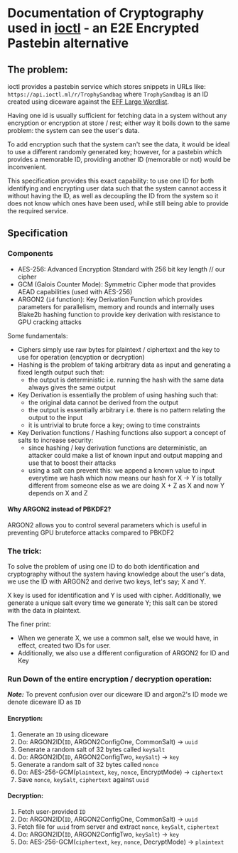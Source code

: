 # Documentation of Cryptography used in [ioctl](https://github.com/Sid-Sun/ioctl) - an E2E Encrypted Pastebin alternative

## The problem:
ioctl provides a pastebin service which stores snippets in URLs like: `https://api.ioctl.ml/r/TrophySandbag` where `TrophySandbag` is an ID created using diceware against the [EFF Large Wordlist](https://www.eff.org/files/2016/07/18/eff_large_wordlist.txt).

Having one id is usually sufficient for fetching data in a system without any encryption or encryption at store / rest; either way it boils down to the same problem: the system can see the user's data. 

To add encryption such that the system can't see the data, it would be ideal to use a different randomly generated key; however, for a pastebin which provides a memorable ID, providing another ID (memorable or not) would be inconvenient.

This specification provides this exact capability: to use one ID for both identifying and encrypting user data such that the system cannot access it without having the ID, as well as decoupling the ID from the system so it does not know which ones have been used, while still being able to provide the required service.

## Specification

### Components

- AES-256: Advanced Encryption Standard with 256 bit key length // our cipher
- GCM (Galois Counter Mode): Symmetric Cipher mode that provides AEAD capabilities (used with AES-256)
- ARGON2 (`id` function): Key Derivation Function which provides parameters for parallelism, memory and rounds and internally uses Blake2b hashing function to provide key derivation with resistance to GPU cracking attacks

Some fundamentals:
- Ciphers simply use raw bytes for plaintext / ciphertext and the key to use for operation (encyption or decryption)
- Hashing is the problem of taking arbitrary data as input and generating a fixed length output such that:
  - the output is deterministic i.e. running the hash with the same data always gives the same output
- Key Derivation is essentially the problem of using hashing such that:
  - the original data cannot be derived from the output
  - the output is essentially arbitrary i.e. there is no pattern relating the output to the input
  - it is untrivial to brute force a key; owing to time constraints
- Key Derivation functions / Hashing functions also support a concept of salts to increase security:
  - since hashing / key derivation functions are deterministic, an attacker could make a list of known input and output mapping and use that to boost their attacks
  - using a salt can prevent this: we append a known value to input everytime we hash which now means our hash for X -> Y is totally different from someone else as we are doing X + Z as X and now Y depends on X and Z

#### Why ARGON2 instead of PBKDF2?

ARGON2 allows you to control several parameters which is useful in preventing GPU bruteforce attacks compared to PBKDF2 

### The trick:

To solve the problem of using one ID to do both identification and cryptography without the system having knowledge about the user's data, we use the ID with ARGON2 and derive two keys, let's say; X and Y.

X key is used for identification and Y is used with cipher. Additionally, we generate a unique salt every time we generate Y; this salt can be stored with the data in plaintext. 

The finer print:
- When we generate X, we use a common salt, else we would have, in effect, created two IDs for user.
- Additionally, we also use a different configuration of ARGON2 for ID and Key

### Run Down of the entire encryption / decryption operation:
***Note:*** To prevent confusion over our diceware ID and argon2's ID mode we denote diceware ID as `ID`

#### Encryption:
1. Generate an `ID` using diceware
2. Do: ARGON2ID(`ID`, ARGON2ConfigOne, CommonSalt) -> `uuid`
3. Generate a random salt of 32 bytes called `keySalt`
4. Do: ARGON2ID(`ID`, ARGON2ConfigTwo, `keySalt`) -> `key`
3. Generate a random salt of 32 bytes called `nonce`
5. Do: AES-256-GCM(`plaintext`, `key`, `nonce`, EncryptMode) -> `ciphertext`
6. Save `nonce`, `keySalt`, `ciphertext` against `uuid`

#### Decryption:
1. Fetch user-provided `ID`
2. Do: ARGON2ID(`ID`, ARGON2ConfigOne, CommonSalt) -> `uuid`
3. Fetch file for `uuid` from server and extract `nonce`, `keySalt`, `ciphertext`
4. Do: ARGON2ID(`ID`, ARGON2ConfigTwo, `keySalt`) -> `key`
5. Do: AES-256-GCM(`ciphertext`, `key`, `nonce`, DecryptMode) -> `plaintext`

